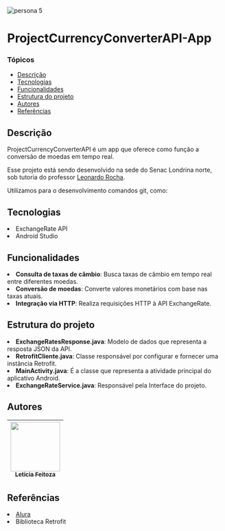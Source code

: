 ![persona 5](https://cdn2.steamgriddb.com/hero_thumb/a45613e8740e38fe7d019d79fbf8712b.jpg)
# ProjectCurrencyConverterAPI-App


### Tópicos
* [Descrição](#descrição)
* [Tecnologias](#tecnologias)
* [Funcionalidades](#funcionalidades)
* [Estrutura do projeto](#estrutura-do-projeto)
* [Autores](#autores)
* [Referências](#referências)

## Descrição
<p>ProjectCurrencyConverterAPI é um app que oferece como função a conversão de moedas em tempo real.</p>
<p>Esse projeto está sendo desenvolvido na sede do Senac Londrina norte, sob tutoria do professor <a href="https://github.com/leonardossrocha">Leonardo Rocha</a>.</p>
<p>Utilizamos para o desenvolvimento comandos git, como: </p>

## Tecnologias
<li>ExchangeRate API</li>
<li>Android Studio</li>

## Funcionalidades
<li><b>Consulta de taxas de câmbio</b>: Busca taxas de câmbio em tempo real entre diferentes moedas.</li>
<li><b>Conversão de moedas</b>: Converte valores monetários com base nas taxas atuais.</li>
<li><b>Integração via HTTP</b>: Realiza requisições HTTP à API ExchangeRate.</li>

## Estrutura do projeto
<li><b>ExchangeRatesResponse.java</b>: Modelo de dados que representa a resposta JSON da API.</li>
<li><b>RetrofitCliente.java</b>: Classe responsável por configurar e fornecer uma instância Retrofit.</li>
<li><b>MainActivity.java</b>: É a classe que representa a atividade principal do aplicativo Android.</li>
<li><b>ExchangeRateService.java</b>: Responsável pela Interface do projeto.</li>

## Autores
| [<img loading="lazy" src="https://avatars.githubusercontent.com/u/180124583?v=4" width=115><br><sub>Letícia Feitoza</sub>](https://github.com/LmayuXD)|
| :---: |

## Referências 
<li><a href="https://www.alura.com.br/artigos/escrever-bom-readme?utm_term=&utm_campaign=topo-aon-search-gg-dsa-artigos_conteudos&utm_source=google&utm_medium=cpc&campaign_id=11384329873_164240702375_703829337057&utm_id=11384329873_164240702375_703829337057&hsa_acc=7964138385&hsa_cam=topo-aon-search-gg-dsa-artigos_conteudos&hsa_grp=164240702375&hsa_ad=703829337057&hsa_src=g&hsa_tgt=dsa-2276348409543&hsa_kw=&hsa_mt=&hsa_net=google&hsa_ver=3&gad_source=1&gad_campaignid=11384329873&gbraid=0AAAAADpqZICk0MzLro-t3DLjYjxFyjzVj&gclid=EAIaIQobChMIxpD8vsaejwMVlQ9ECB1L1x5IEAAYASAAEgLF9PD_BwE">Alura</a></li>
<li>Biblioteca Retrofit</li>
